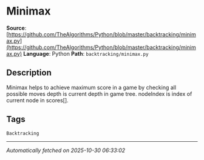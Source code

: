 # Minimax

**Source**: [https://github.com/TheAlgorithms/Python/blob/master/backtracking/minimax.py](https://github.com/TheAlgorithms/Python/blob/master/backtracking/minimax.py)
**Language**: Python
**Path**: `backtracking/minimax.py`

## Description

Minimax helps to achieve maximum score in a game by checking all possible moves
depth is current depth in game tree.
nodeIndex is index of current node in scores[].

## Tags

`Backtracking`

---

*Automatically fetched on 2025-10-30 06:33:02*
